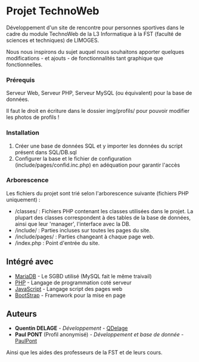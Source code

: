 # Projet TechnoWeb

Développement d'un site de rencontre pour personnes sportives dans le cadre du module TechnoWeb de la L3 Informatique à la FST (faculté de sciences et techniques) de LIMOGES.

Nous nous inspirons du sujet auquel nous souhaitons apporter quelques modifications - et ajouts - de fonctionnalités tant graphique que fonctionnelles.

### Prérequis

Serveur Web, Serveur PHP, Serveur MySQL (ou équivalent) pour la base de données.

Il faut le droit en écriture dans le dossier img/profils/ pour pouvoir modifier les photos de profils !

### Installation

1. Créer une base de données SQL et y importer les données du script présent dans SQL/DB.sql
2. Configurer la base et le fichier de configuration (include/pages/confid.inc.php) en adéquation pour garantir l'accès

### Arborescence

Les fichiers du projet sont trié selon l'arborescence suivante (fichiers PHP uniquement) :

* /classes/ : Fichiers PHP contenant les classes utilisées dans le projet. La plupart des classes correspondent à des tables de la base de données, ainsi que leur 'manager', l'interface avec la DB.
* /include/ : Parties incluses sur toutes les pages du site.
* /include/pages/ : Parties changeant à chaque page web.
* /index.php : Point d'entrée du site.


## Intégré avec

* [MariaDB](https://mariadb.org/) - Le SGBD utilisé (MySQL fait le même traivail)
* [PHP](https://www.php.net/manual/fr/index.php) - Langage de programmation coté serveur
* [JavaScript](https://developer.mozilla.org/fr/docs/Web/JavaScript) - Langage script des pages web
* [BootStrap](https://getbootstrap.com/) - Framework pour la mise en page

## Auteurs

* **Quentin DELAGE** - *Développement* - [QDelage](https://github.com/QDelage)
* **Paul PONT** (Profil anonymisé) - *Développement et base de donnée* - [PaulPont](https://github.com/PaulPont)

Ainsi que les aides des professeurs de la FST et de leurs cours.